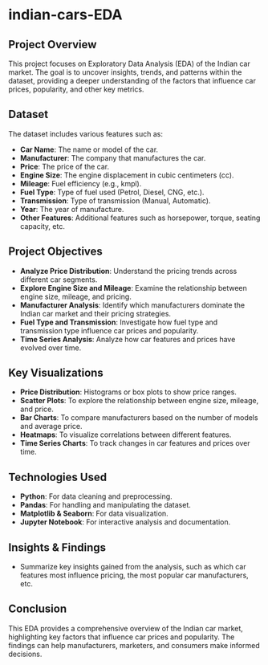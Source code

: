 # indian-cars-EDA

## Project Overview
This project focuses on Exploratory Data Analysis (EDA) of the Indian car market. The goal is to uncover insights, trends, and patterns within the dataset, providing a deeper understanding of the factors that influence car prices, popularity, and other key metrics.

## Dataset
The dataset includes various features such as:
- **Car Name**: The name or model of the car.
- **Manufacturer**: The company that manufactures the car.
- **Price**: The price of the car.
- **Engine Size**: The engine displacement in cubic centimeters (cc).
- **Mileage**: Fuel efficiency (e.g., kmpl).
- **Fuel Type**: Type of fuel used (Petrol, Diesel, CNG, etc.).
- **Transmission**: Type of transmission (Manual, Automatic).
- **Year**: The year of manufacture.
- **Other Features**: Additional features such as horsepower, torque, seating capacity, etc.

## Project Objectives
- **Analyze Price Distribution**: Understand the pricing trends across different car segments.
- **Explore Engine Size and Mileage**: Examine the relationship between engine size, mileage, and pricing.
- **Manufacturer Analysis**: Identify which manufacturers dominate the Indian car market and their pricing strategies.
- **Fuel Type and Transmission**: Investigate how fuel type and transmission type influence car prices and popularity.
- **Time Series Analysis**: Analyze how car features and prices have evolved over time.

## Key Visualizations
- **Price Distribution**: Histograms or box plots to show price ranges.
- **Scatter Plots**: To explore the relationship between engine size, mileage, and price.
- **Bar Charts**: To compare manufacturers based on the number of models and average price.
- **Heatmaps**: To visualize correlations between different features.
- **Time Series Charts**: To track changes in car features and prices over time.

## Technologies Used
- **Python**: For data cleaning and preprocessing.
- **Pandas**: For handling and manipulating the dataset.
- **Matplotlib & Seaborn**: For data visualization.
- **Jupyter Notebook**: For interactive analysis and documentation.


## Insights & Findings
- Summarize key insights gained from the analysis, such as which car features most influence pricing, the most popular car manufacturers, etc.

## Conclusion
This EDA provides a comprehensive overview of the Indian car market, highlighting key factors that influence car prices and popularity. The findings can help manufacturers, marketers, and consumers make informed decisions.


